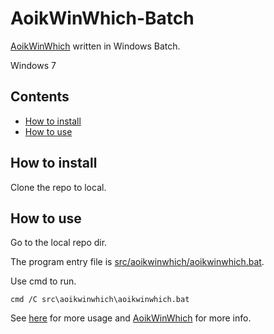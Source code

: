 # AoikWinWhich-Batch
[AoikWinWhich](https://github.com/AoiKuiyuyou/AoikWinWhich) written in Windows Batch.

Windows 7

## Contents
- [How to install](#how-to-install)
- [How to use](#how-to-use)

## How to install
Clone the repo to local.

## How to use
Go to the local repo dir.

The program entry file is [src/aoikwinwhich/aoikwinwhich.bat](/src/aoikwinwhich/aoikwinwhich.bat).

Use cmd to run.
```
cmd /C src\aoikwinwhich\aoikwinwhich.bat
```

See [here](https://github.com/AoiKuiyuyou/AoikWinWhich#how-to-use) for more usage and [AoikWinWhich](https://github.com/AoiKuiyuyou/AoikWinWhich) for more info.
